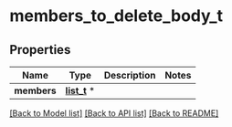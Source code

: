 # members_to_delete_body_t

## Properties
Name | Type | Description | Notes
------------ | ------------- | ------------- | -------------
**members** | [**list_t**](members_to_delete_body_members_inner.md) \* |  | 

[[Back to Model list]](../README.md#documentation-for-models) [[Back to API list]](../README.md#documentation-for-api-endpoints) [[Back to README]](../README.md)


